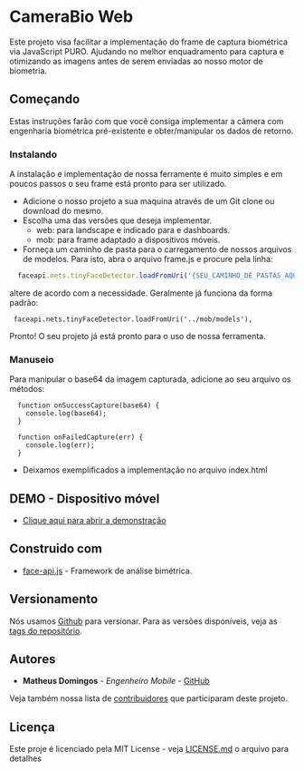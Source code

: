 # CameraBio Web

Este projeto visa facilitar a implementação do frame de captura biométrica via JavaScript PURO. Ajudando no melhor enquadramento para captura e otimizando as imagens antes de serem enviadas ao nosso motor de biometria.  

## Começando

Estas instruções farão com que você consiga implementar a câmera com engenharia biométrica pré-existente e obter/manipular os dados de retorno.
 
### Instalando

A instalação e implementação de nossa ferramente é muito simples e em poucos passos o seu frame está pronto para ser utilizado. 

- Adicione o nosso projeto a sua maquina através de um Git clone ou download do mesmo. 
- Escolha uma das versões que deseja implementar. 
  - web: para landscape e indicado para e dashboards. 
  - mob: para frame adaptado a dispositivos móveis.
- Forneça um caminho de pasta para o carregamento de nossos arquivos de modelos. Para isto, abra o arquivo frame.js e procure pela linha:

```javascript
  faceapi.nets.tinyFaceDetector.loadFromUri('{SEU_CAMINHO_DE_PASTAS_AQUI}/mob/models'),
````
 altere de acordo com a necessidade. Geralmente já funciona da forma padrão:
 ```
  faceapi.nets.tinyFaceDetector.loadFromUri('../mob/models'),
```

Pronto! O seu projeto já está pronto para o uso de nossa ferramenta. 

### Manuseio

Para manipular o base64 da imagem capturada, adicione ao seu arquivo os métodos:

  ```
    function onSuccessCapture(base64) {
      console.log(base64);
    }

    function onFailedCapture(err) {
      console.log(err);
    }
```
 - Deixamos exemplificados a implementação no arquivo index.html
 

## DEMO - Dispositivo móvel

* [Clique aqui para abrir a demonstração](https://crediariohomolog.acesso.io/camerabio-web/mob/)

## Construido com

* [face-api.js](https://github.com/justadudewhohacks/face-api.js) - Framework de análise bimétrica.


## Versionamento

Nós usamos [Github](https://github.com/) para versionar. Para as versões disponíveis, veja as [tags do repositório](https://github.com/acesso-io/camerabio-android/releases). 

## Autores

* **Matheus Domingos** - *Engenheiro Mobile* - [GitHub](https://github.com/MatheusDomingos)

Veja também nossa lista de [contribuidores](https://github.com/acesso-io/camerabio-android/graphs/contributors) que participaram deste projeto.

## Licença

Este proje é licenciado pela MIT License - veja [LICENSE.md](LICENSE.md) o arquivo para detalhes
